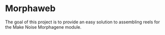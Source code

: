 # Morphaweb

The goal of this project is to provide an easy solution to assembling reels for the Make Noise Morphagene module.